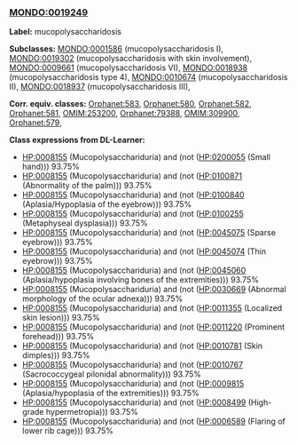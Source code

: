 
### [MONDO:0019249](http://purl.obolibrary.org/obo/MONDO_0019249)
**Label:** mucopolysaccharidosis

**Subclasses:** [MONDO:0001586](http://purl.obolibrary.org/obo/MONDO_0001586) (mucopolysaccharidosis I), [MONDO:0019302](http://purl.obolibrary.org/obo/MONDO_0019302) (mucopolysaccharidosis with skin involvement), [MONDO:0009661](http://purl.obolibrary.org/obo/MONDO_0009661) (mucopolysaccharidosis VI), [MONDO:0018938](http://purl.obolibrary.org/obo/MONDO_0018938) (mucopolysaccharidosis type 4), [MONDO:0010674](http://purl.obolibrary.org/obo/MONDO_0010674) (mucopolysaccharidosis II), [MONDO:0018937](http://purl.obolibrary.org/obo/MONDO_0018937) (mucopolysaccharidosis III), 

**Corr. equiv. classes:** [Orphanet:583](http://www.orpha.net/ORDO/Orphanet_583), [Orphanet:580](http://www.orpha.net/ORDO/Orphanet_580), [Orphanet:582](http://www.orpha.net/ORDO/Orphanet_582), [Orphanet:581](http://www.orpha.net/ORDO/Orphanet_581), [OMIM:253200](http://purl.obolibrary.org/obo/OMIM_253200), [Orphanet:79388](http://www.orpha.net/ORDO/Orphanet_79388), [OMIM:309900](http://purl.obolibrary.org/obo/OMIM_309900), [Orphanet:579](http://www.orpha.net/ORDO/Orphanet_579), 

**Class expressions from DL-Learner:**

- [HP:0008155](http://purl.obolibrary.org/obo/HP_0008155) (Mucopolysacchariduria) and (not ([HP:0200055](http://purl.obolibrary.org/obo/HP_0200055) (Small hand))) 93.75%
- [HP:0008155](http://purl.obolibrary.org/obo/HP_0008155) (Mucopolysacchariduria) and (not ([HP:0100871](http://purl.obolibrary.org/obo/HP_0100871) (Abnormality of the palm))) 93.75%
- [HP:0008155](http://purl.obolibrary.org/obo/HP_0008155) (Mucopolysacchariduria) and (not ([HP:0100840](http://purl.obolibrary.org/obo/HP_0100840) (Aplasia/Hypoplasia of the eyebrow))) 93.75%
- [HP:0008155](http://purl.obolibrary.org/obo/HP_0008155) (Mucopolysacchariduria) and (not ([HP:0100255](http://purl.obolibrary.org/obo/HP_0100255) (Metaphyseal dysplasia))) 93.75%
- [HP:0008155](http://purl.obolibrary.org/obo/HP_0008155) (Mucopolysacchariduria) and (not ([HP:0045075](http://purl.obolibrary.org/obo/HP_0045075) (Sparse eyebrow))) 93.75%
- [HP:0008155](http://purl.obolibrary.org/obo/HP_0008155) (Mucopolysacchariduria) and (not ([HP:0045074](http://purl.obolibrary.org/obo/HP_0045074) (Thin eyebrow))) 93.75%
- [HP:0008155](http://purl.obolibrary.org/obo/HP_0008155) (Mucopolysacchariduria) and (not ([HP:0045060](http://purl.obolibrary.org/obo/HP_0045060) (Aplasia/hypoplasia involving bones of the extremities))) 93.75%
- [HP:0008155](http://purl.obolibrary.org/obo/HP_0008155) (Mucopolysacchariduria) and (not ([HP:0030669](http://purl.obolibrary.org/obo/HP_0030669) (Abnormal morphology of the ocular adnexa))) 93.75%
- [HP:0008155](http://purl.obolibrary.org/obo/HP_0008155) (Mucopolysacchariduria) and (not ([HP:0011355](http://purl.obolibrary.org/obo/HP_0011355) (Localized skin lesion))) 93.75%
- [HP:0008155](http://purl.obolibrary.org/obo/HP_0008155) (Mucopolysacchariduria) and (not ([HP:0011220](http://purl.obolibrary.org/obo/HP_0011220) (Prominent forehead))) 93.75%
- [HP:0008155](http://purl.obolibrary.org/obo/HP_0008155) (Mucopolysacchariduria) and (not ([HP:0010781](http://purl.obolibrary.org/obo/HP_0010781) (Skin dimples))) 93.75%
- [HP:0008155](http://purl.obolibrary.org/obo/HP_0008155) (Mucopolysacchariduria) and (not ([HP:0010767](http://purl.obolibrary.org/obo/HP_0010767) (Sacrococcygeal pilonidal abnormality))) 93.75%
- [HP:0008155](http://purl.obolibrary.org/obo/HP_0008155) (Mucopolysacchariduria) and (not ([HP:0009815](http://purl.obolibrary.org/obo/HP_0009815) (Aplasia/hypoplasia of the extremities))) 93.75%
- [HP:0008155](http://purl.obolibrary.org/obo/HP_0008155) (Mucopolysacchariduria) and (not ([HP:0008499](http://purl.obolibrary.org/obo/HP_0008499) (High-grade hypermetropia))) 93.75%
- [HP:0008155](http://purl.obolibrary.org/obo/HP_0008155) (Mucopolysacchariduria) and (not ([HP:0006589](http://purl.obolibrary.org/obo/HP_0006589) (Flaring of lower rib cage))) 93.75%



